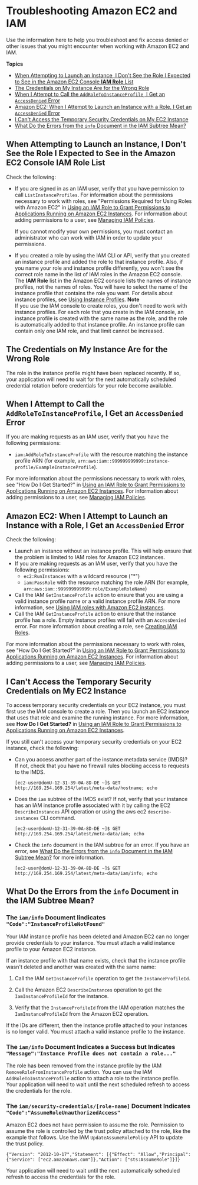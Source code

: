# Troubleshooting Amazon EC2 and IAM<a name="troubleshoot_iam-ec2"></a>

Use the information here to help you troubleshoot and fix access denied or other issues that you might encounter when working with Amazon EC2 and IAM\.

**Topics**
+ [When Attempting to Launch an Instance, I Don't See the Role I Expected to See in the Amazon EC2 Console **IAM Role** List](#troubleshoot_iam-ec2_missingrole)
+ [The Credentials on My Instance Are for the Wrong Role](#troubleshoot_iam-ec2_wrongrole)
+ [When I Attempt to Call the `AddRoleToInstanceProfile`, I Get an `AccessDenied` Error](#troubleshoot_iam-ec2_access-denied-adding-role)
+ [Amazon EC2: When I Attempt to Launch an Instance with a Role, I Get an `AccessDenied` Error](#troubleshoot_iam-ec2_access-denied-launch)
+ [I Can't Access the Temporary Security Credentials on My EC2 Instance](#troubleshoot_iam-ec2_no-keys)
+ [What Do the Errors from the `info` Document in the IAM Subtree Mean?](#troubleshoot_iam-ec2_errors-info-doc)

## When Attempting to Launch an Instance, I Don't See the Role I Expected to See in the Amazon EC2 Console **IAM Role** List<a name="troubleshoot_iam-ec2_missingrole"></a>

Check the following:
+ If you are signed in as an IAM user, verify that you have permission to call `ListInstanceProfiles`\. For information about the permissions necessary to work with roles, see "Permissions Required for Using Roles with Amazon EC2" in [Using an IAM Role to Grant Permissions to Applications Running on Amazon EC2 Instances](id_roles_use_switch-role-ec2.md)\. For information about adding permissions to a user, see [Managing IAM Policies](access_policies_manage.md)\.

  If you cannot modify your own permissions, you must contact an administrator who can work with IAM in order to update your permissions\.
+ If you created a role by using the IAM CLI or API, verify that you created an instance profile and added the role to that instance profile\. Also, if you name your role and instance profile differently, you won't see the correct role name in the list of IAM roles in the Amazon EC2 console\. The **IAM Role** list in the Amazon EC2 console lists the names of instance profiles, not the names of roles\. You will have to select the name of the instance profile that contains the role you want\. For details about instance profiles, see [Using Instance Profiles](id_roles_use_switch-role-ec2_instance-profiles.md)\.
**Note**  
If you use the IAM console to create roles, you don't need to work with instance profiles\. For each role that you create in the IAM console, an instance profile is created with the same name as the role, and the role is automatically added to that instance profile\. An instance profile can contain only one IAM role, and that limit cannot be increased\.

## The Credentials on My Instance Are for the Wrong Role<a name="troubleshoot_iam-ec2_wrongrole"></a>

The role in the instance profile might have been replaced recently\. If so, your application will need to wait for the next automatically scheduled credential rotation before credentials for your role become available\.

## When I Attempt to Call the `AddRoleToInstanceProfile`, I Get an `AccessDenied` Error<a name="troubleshoot_iam-ec2_access-denied-adding-role"></a>

If you are making requests as an IAM user, verify that you have the following permissions:
+ `iam:AddRoleToInstanceProfile` with the resource matching the instance profile ARN \(for example, `arn:aws:iam::999999999999:instance-profile/ExampleInstanceProfile`\)\. 

For more information about the permissions necessary to work with roles, see "How Do I Get Started?" in [Using an IAM Role to Grant Permissions to Applications Running on Amazon EC2 Instances](id_roles_use_switch-role-ec2.md)\. For information about adding permissions to a user, see [Managing IAM Policies](access_policies_manage.md)\.

## Amazon EC2: When I Attempt to Launch an Instance with a Role, I Get an `AccessDenied` Error<a name="troubleshoot_iam-ec2_access-denied-launch"></a>

Check the following:
+ Launch an instance without an instance profile\. This will help ensure that the problem is limited to IAM roles for Amazon EC2 instances\.
+ If you are making requests as an IAM user, verify that you have the following permissions:
  + `ec2:RunInstances` with a wildcard resource \("\*"\)
  + `iam:PassRole` with the resource matching the role ARN \(for example, `arn:aws:iam::999999999999:role/ExampleRoleName`\)
+ Call the IAM `GetInstanceProfile` action to ensure that you are using a valid instance profile name or a valid instance profile ARN\. For more information, see [ Using IAM roles with Amazon EC2 instances](https://docs.aws.amazon.com/AWSEC2/latest/UserGuide/UsingIAM.html#UsingIAMrolesWithAmazonEC2Instances)\.
+ Call the IAM `GetInstanceProfile` action to ensure that the instance profile has a role\. Empty instance profiles will fail with an `AccessDenied` error\. For more information about creating a role, see [Creating IAM Roles](id_roles_create.md)\.

For more information about the permissions necessary to work with roles, see "How Do I Get Started?" in [Using an IAM Role to Grant Permissions to Applications Running on Amazon EC2 Instances](id_roles_use_switch-role-ec2.md)\. For information about adding permissions to a user, see [Managing IAM Policies](access_policies_manage.md)\. 

## I Can't Access the Temporary Security Credentials on My EC2 Instance<a name="troubleshoot_iam-ec2_no-keys"></a>

To access temporary security credentials on your EC2 instance, you must first use the IAM console to create a role\. Then you launch an EC2 instance that uses that role and examine the running instance\. For more information, see **How Do I Get Started?** in [Using an IAM Role to Grant Permissions to Applications Running on Amazon EC2 Instances](id_roles_use_switch-role-ec2.md)\.

If you still can't access your temporary security credentials on your EC2 instance, check the following:
+ Can you access another part of the instance metadata service \(IMDS\)? If not, check that you have no firewall rules blocking access to requests to the IMDS\.

  ```
  [ec2-user@domU-12-31-39-0A-8D-DE ~]$ GET http://169.254.169.254/latest/meta-data/hostname; echo
  ```
+ Does the `iam` subtree of the IMDS exist? If not, verify that your instance has an IAM instance profile associated with it by calling the EC2 `DescribeInstances` API operation or using the aws ec2 `describe-instances` CLI command\. 

  ```
  [ec2-user@domU-12-31-39-0A-8D-DE ~]$ GET http://169.254.169.254/latest/meta-data/iam; echo
  ```
+ Check the `info` document in the IAM subtree for an error\. If you have an error, see [What Do the Errors from the `info` Document in the IAM Subtree Mean?](#troubleshoot_iam-ec2_errors-info-doc) for more information\.

  ```
  [ec2-user@domU-12-31-39-0A-8D-DE ~]$ GET http://169.254.169.254/latest/meta-data/iam/info; echo
  ```

## What Do the Errors from the `info` Document in the IAM Subtree Mean?<a name="troubleshoot_iam-ec2_errors-info-doc"></a>

### The `iam/info` Document Iindicates `"Code":"InstanceProfileNotFound"`<a name="troubleshoot_iam-ec2_errors-info-doc-profile-not-found"></a>

Your IAM instance profile has been deleted and Amazon EC2 can no longer provide credentials to your instance\. You must attach a valid instance profile to your Amazon EC2 instance\.

If an instance profile with that name exists, check that the instance profile wasn't deleted and another was created with the same name:

1. Call the IAM `GetInstanceProfile` operation to get the `InstanceProfileId`\.

1. Call the Amazon EC2 `DescribeInstances` operation to get the `IamInstanceProfileId` for the instance\.

1. Verify that the `InstanceProfileId` from the IAM operation matches the `IamInstanceProfileId` from the Amazon EC2 operation\.

If the IDs are different, then the instance profile attached to your instances is no longer valid\. You must attach a valid instance profile to the instance\. 

### The `iam/info` Document Indicates a Success but Indicates `"Message":"Instance Profile does not contain a role..."`<a name="troubleshoot_iam-ec2_errors-info-doc-no-role"></a>

The role has been removed from the instance profile by the IAM `RemoveRoleFromInstanceProfile` action\. You can use the IAM `AddRoleToInstanceProfile` action to attach a role to the instance profile\. Your application will need to wait until the next scheduled refresh to access the credentials for the role\. 

### The `iam/security-credentials/[role-name]` Document Indicates `"Code":"AssumeRoleUnauthorizedAccess"`<a name="troubleshoot_iam-ec2_errors-info-doc-unauthorized-access"></a>

Amazon EC2 does not have permission to assume the role\. Permission to assume the role is controlled by the trust policy attached to the role, like the example that follows\. Use the IAM `UpdateAssumeRolePolicy` API to update the trust policy\. 

```
{"Version": "2012-10-17","Statement": [{"Effect": "Allow","Principal": {"Service": ["ec2.amazonaws.com"]},"Action": ["sts:AssumeRole"]}]}
```

Your application will need to wait until the next automatically scheduled refresh to access the credentials for the role\.